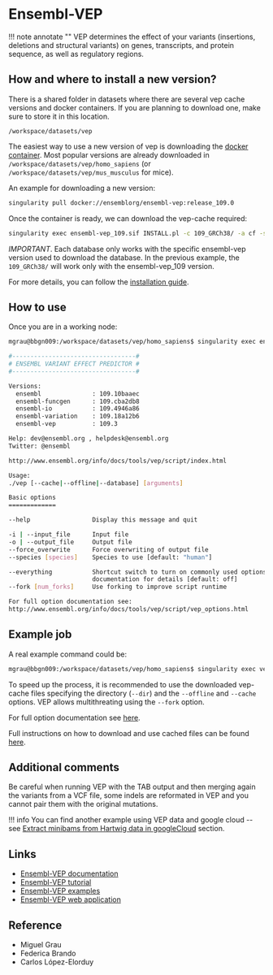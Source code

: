 <!-- Vep -->

# Ensembl-VEP

!!! note annotate ""
    VEP determines the effect of your variants (insertions, deletions and structural variants) on genes, transcripts, and protein sequence, as well as regulatory regions.

## How and where to install a new version?

There is a shared folder in datasets where there are several vep cache versions and docker containers. If you are planning to download one, make sure to store it in this location.

`/workspace/datasets/vep`

The easiest way to use a new version of vep is downloading the [docker container](https://hub.docker.com/r/ensemblorg/ensembl-vep/tags?page=1). Most popular versions are already downloaded in `/workspace/datasets/vep/homo_sapiens` (or `/workspace/datasets/vep/mus_musculus` for mice).

An example for downloading a new version:

```sh
singularity pull docker://ensemblorg/ensembl-vep:release_109.0
```

Once the container is ready, we can download the vep-cache required:

```sh
singularity exec ensembl-vep_109.sif INSTALL.pl -c 109_GRCh38/ -a cf -s homo_sapiens --ASSEMBLY GRCh38
```

*IMPORTANT*. Each database only works with the specific ensembl-vep version used to download the database. In the previous example, the `109_GRCh38/` will work only with the ensembl-vep_109 version.

For more details, you can follow the [installation guide](https://www.ensembl.org/info/docs/tools/vep/script/vep_download.html).

## How to use

Once you are in a working node:

```sh
mgrau@bbgn009:/workspace/datasets/vep/homo_sapiens$ singularity exec ensembl-vep_109.sif vep

#----------------------------------#
# ENSEMBL VARIANT EFFECT PREDICTOR #
#----------------------------------#

Versions:
  ensembl              : 109.10baaec
  ensembl-funcgen      : 109.cba2db8
  ensembl-io           : 109.4946a86
  ensembl-variation    : 109.18a12b6
  ensembl-vep          : 109.3

Help: dev@ensembl.org , helpdesk@ensembl.org
Twitter: @ensembl

http://www.ensembl.org/info/docs/tools/vep/script/index.html

Usage:
./vep [--cache|--offline|--database] [arguments]

Basic options
=============

--help                 Display this message and quit

-i | --input_file      Input file
-o | --output_file     Output file
--force_overwrite      Force overwriting of output file
--species [species]    Species to use [default: "human"]

--everything           Shortcut switch to turn on commonly used options. See web
                       documentation for details [default: off]
--fork [num_forks]     Use forking to improve script runtime

For full option documentation see:
http://www.ensembl.org/info/docs/tools/vep/script/vep_options.html

```

## Example job

A real example command could be:

```sh
mgrau@bbgn009:/workspace/datasets/vep/homo_sapiens$ singularity exec vep109.sif vep --dir /workspace/datasets/vep/ -i variants_ref38.vcf.gz --offline --format vcf --vcf --cache -o exampleout.vcf --species homo_sapiens --assembly GRCh38 --fork 8
```

To speed up the process, it is recommended to use the downloaded vep-cache files specifying the directory (`--dir`) and the `--offline` and `--cache` options. VEP allows multithreating using the `--fork` option.

For full option documentation see [here](https://www.ensembl.org/info/docs/tools/vep/script/vep_options.html).

Full instructions on how to download and use cached files can be found [here](https://www.ensembl.org/info/docs/tools/vep/script/vep_cache.html).

## Additional comments

Be careful when running VEP with the TAB output and then merging again the variants from a VCF file, some indels are reformated in VEP and you cannot pair them with the original mutations.

!!! info
    You can find another example using VEP data and google cloud -- see [Extract minibams from Hartwig data in googleCloud](../../Plots_and_scripts/minibam_hartwig_GCP.md) section.

## Links

- [Ensembl-VEP documentation](https://www.ensembl.org/info/docs/tools/vep/script/VEP_script_documentation.pdf)
- [Ensembl-VEP tutorial](https://www.ensembl.org/info/docs/tools/vep/script/vep_tutorial.html)
- [Ensembl-VEP examples](https://www.ensembl.org/info/docs/tools/vep/script/vep_example.html)
- [Ensembl-VEP web application](https://www.ensembl.org/Tools/VEP)

## Reference

- Miguel Grau
- Federica Brando
- Carlos López-Elorduy

